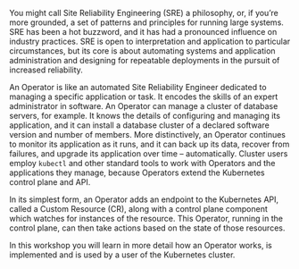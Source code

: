You might call Site Reliability Engineering (SRE) a philosophy, or, if you’re more grounded, a set of patterns and principles for running large systems. SRE has been a hot buzzword, and it has had a pronounced influence on industry practices. SRE is open to interpretation and application to particular circumstances, but its core is about automating systems and application administration and designing for repeatable deployments in the pursuit of increased reliability.

An Operator is like an automated Site Reliability Engineer dedicated to managing a specific application or task. It encodes the skills of an expert administrator in software. An Operator can manage a cluster of database servers, for example. It knows the details of configuring and managing its application, and it can install a database cluster of a declared software version and number of members. More distinctively, an Operator continues to monitor its application as it runs, and it can back up its data, recover from failures, and upgrade its application over time &ndash; automatically. Cluster users employ `kubectl` and other standard tools to work with Operators and the applications they manage, because Operators extend the Kubernetes control plane and API.

In its simplest form, an Operator adds an endpoint to the Kubernetes API, called a Custom Resource (CR), along with a control plane component which watches for instances of the resource. This Operator, running in the control plane, can then take actions based on the state of those resources.

In this workshop you will learn in more detail how an Operator works, is implemented and is used by a user of the Kubernetes cluster.
